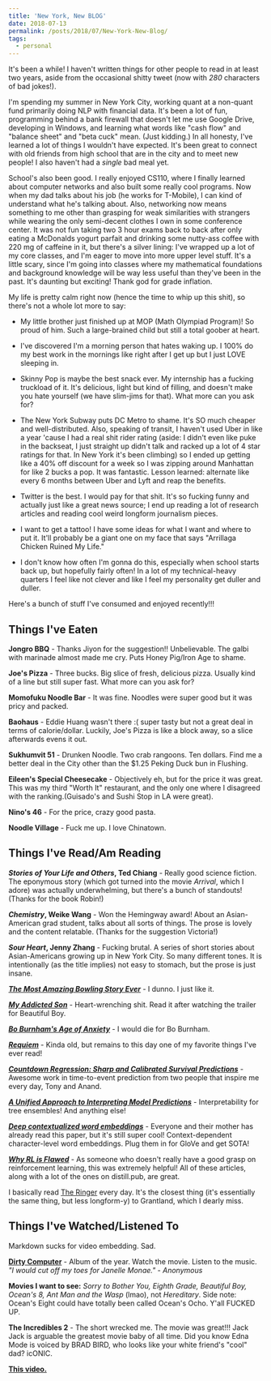 ```yaml
---
title: 'New York, New BLOG'
date: 2018-07-13
permalink: /posts/2018/07/New-York-New-Blog/
tags:
  - personal
---
```


It's been a while! I haven't written things for other people to read in at least two years, aside from the occasional shitty tweet (now with *280* characters of bad jokes!). 

I'm spending my summer in New York City, working quant at a non-quant fund primarily doing NLP with financial data. It's been a lot of fun, programming behind a bank firewall that doesn't let me use Google Drive, developing in Windows, and learning what words like "cash flow" and "balance sheet" and "beta cuck" mean. (Just kidding.) In all honesty, I've learned a lot of things I wouldn't have expected. It's been great to connect with old friends from high school that are in the city and to meet new people! I also haven't had a *single* bad meal yet.

School's also been good. I really enjoyed CS110, where I finally learned about computer networks and also built some really cool programs. Now when my dad talks about his job (he works for T-Mobile), I can kind of understand what he's talking about.  Also, networking now means something to me other than grasping for weak similarities with strangers while wearing the only semi-decent clothes I own in some conference center. It was not fun taking two 3 hour exams back to back after only eating a McDonalds yogurt parfait and drinking some nutty-ass coffee with 220 mg of caffeine in it, but there's a silver lining: I've wrapped up a lot of my core classes, and I'm eager to move into more upper level stuff. It's a little scary, since I'm going into classes where my mathematical foundations and background knowledge will be way less useful than they've been in the past. It's daunting but exciting! Thank god for grade inflation.

My life is pretty calm right now (hence the time to whip up this shit), so there's not a whole lot more to say:

* My little brother just finished up at MOP (Math Olympiad Program)! So proud of him. Such a large-brained child but still a total goober at heart. 

* I've discovered I'm a morning person that hates waking up. I 100% do my best work in the mornings like right after I get up but I just LOVE sleeping in. 

* Skinny Pop is maybe the best snack ever. My internship has a fucking truckload of it. It's delicious, light but kind of filling, and doesn't make you hate yourself (we have slim-jims for that). What more can you ask for?

* The New York Subway puts DC Metro to shame. It's SO much cheaper and well-distributed. Also, speaking of transit, I haven't used Uber in like a year 'cause I had a real shit rider rating (aside: I didn't even like puke in the backseat, I just straight up didn't talk and racked up a lot of 4 star ratings for that. In New York it's been climbing) so I ended up getting like a 40% off discount for a week so I was zipping around Manhattan for like 2 bucks a pop. It was fantastic. Lesson learned: alternate like every 6 months between Uber and Lyft and reap the benefits.

* Twitter is the best. I would pay for that shit. It's so fucking funny and actually just like a great news source; I end up reading a lot of research articles and reading cool weird longform journalism pieces.

* I want to get a tattoo! I have some ideas for what I want and where to put it. It'll probably be a giant one on my face that says "Arrillaga Chicken Ruined My Life."

* I don't know how often I'm gonna do this, especially when school starts back up, but hopefully fairly often! In a lot of my technical-heavy quarters I feel like not clever and like I feel my personality get duller and duller.

Here's a bunch of stuff I've consumed and enjoyed recently!!!

Things I've Eaten
------

**Jongro BBQ** - Thanks Jiyon for the suggestion!! Unbelievable. The galbi with marinade almost made me cry. Puts Honey Pig/Iron Age to shame.

**Joe's Pizza** - Three bucks. Big slice of fresh, delicious pizza. Usually kind of a line but still super fast. What more can you ask for?

**Momofuku Noodle Bar** - It was fine. Noodles were super good but it was pricy and packed.

**Baohaus** - Eddie Huang wasn't there :( super tasty but not a great deal in terms of calorie/dollar. Luckily, Joe's Pizza is like a block away, so a slice afterwards evens it out.

**Sukhumvit 51** - Drunken Noodle. Two crab rangoons. Ten dollars. Find me a better deal in the City other than the $1.25 Peking Duck bun in Flushing.

**Eileen's Special Cheesecake** - Objectively eh, but for the price it was great. This was my third "Worth It" restaurant, and the only one where I disagreed with the ranking.(Guisado's and Sushi Stop in LA were great).

**Nino's 46** - For the price, crazy good pasta.

**Noodle Village** - Fuck me up. I love Chinatown.

Things I've Read/Am Reading
------

**_Stories of Your Life and Others_, Ted Chiang** - Really good science fiction. The eponymous story (which got turned into the movie *Arrival*, which I adore) was actually underwhelming, but there's a bunch of standouts! (Thanks for the book Robin!)

**_Chemistry_, Weike Wang** - Won the Hemingway award! About an Asian-American grad student, talks about all sorts of things. The prose is lovely and the content relatable. (Thanks for the suggestion Victoria!)

**_Sour Heart_, Jenny Zhang** - Fucking brutal. A series of short stories about Asian-Americans growing up in New York City. So many different tones. It is intentionally (as the title implies) not easy to stomach, but the prose is just insane.

**_[The Most Amazing Bowling Story Ever](https://www.dmagazine.com/publications/d-magazine/2012/july/the-most-amazing-bowling-story-ever-bill-fong/)_** - I dunno. I just like it.

**_[My Addicted Son](https://www.nytimes.com/2005/02/06/magazine/my-addicted-son.html)_** - Heart-wrenching shit. Read it after watching the trailer for Beautiful Boy.

**_[Bo Burnham's Age of Anxiety](https://www.newyorker.com/magazine/2018/07/02/bo-burnhams-age-of-anxiety)_** - I would die for Bo Burnham.

**_[Requiem](http://nassauweekly.com/requiem/)_** - Kinda old, but remains to this day one of my favorite things I've ever read!

**_[Countdown Regression: Sharp and Calibrated Survival Predictions](https://arxiv.org/abs/1806.08324)_** - Awesome work in time-to-event prediction from two people that inspire me every day, Tony and Anand.

**_[A Unified Approach to Interpreting Model Predictions](http://papers.nips.cc/paper/7062-a-unified-approach-to-interpreting-model-predictions)_** - Interpretability for tree ensembles! And anything else!

**_[Deep contextualized word embeddings](https://arxiv.org/abs/1802.05365)_** - Everyone and their mother has already read this paper, but it's still super cool! Context-dependent character-level word embeddings. Plug them in for GloVe and get SOTA!

**_[Why RL is Flawed](https://thegradient.pub/why-rl-is-flawed/)_** - As someone who doesn't really have a good grasp on reinforcement learning, this was extremely helpful! All of these articles, along with a lot of the ones on distill.pub, are great.

I basically read [The Ringer](https://www.theringer.com/) every day. It's the closest thing (it's essentially the same thing, but less longform-y) to Grantland, which I dearly miss.

Things I've Watched/Listened To
------

Markdown sucks for video embedding. Sad.

**[Dirty Computer](https://www.youtube.com/watch?v=jdH2Sy-BlNE)** - Album of the year. Watch the movie. Listen to the music. *"I would cut off my toes for Janelle Monae." - Anonymous*

**Movies I want to see:** *Sorry to Bother You, Eighth Grade, Beautiful Boy, Ocean's 8, Ant Man and the Wasp* (lmao), not *Hereditary*. Side note: Ocean's Eight could have totally been called Ocean's Ocho. Y'all FUCKED UP.

**The Incredibles 2** - The short wrecked me. The movie was great!!! Jack Jack is arguable the greatest movie baby of all time. Did you know Edna Mode is voiced by BRAD BIRD, who looks like your white friend's "cool" dad? icONIC.

**[This video.](https://twitter.com/DemetriusHarmon/status/1014287971573305344)** 





